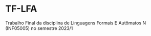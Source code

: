 # TF-LFA
Trabalho Final da disciplina de Linguagens Formais E Autômatos N (INF05005) no semestre 2023/1
